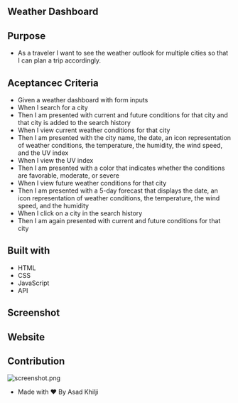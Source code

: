 ## Weather Dashboard

## Purpose

* As a traveler I want to see the weather outlook for multiple cities so that I can plan a trip accordingly.

## Aceptancec Criteria 

* Given a weather dashboard with form inputs
* When I search for a city
* Then I am presented with current and future conditions for that city and that city is added to the search history
* When I view current weather conditions for that city
* Then I am presented with the city name, the date, an icon representation of weather conditions, the temperature, the humidity, the wind speed, and the UV index
* When I view the UV index
* Then I am presented with a color that indicates whether the conditions are favorable, moderate, or severe
* When I view future weather conditions for that city
* Then I am presented with a 5-day forecast that displays the date, an icon representation of weather conditions, the temperature, the wind speed, and the humidity
* When I click on a city in the search history
* Then I am again presented with current and future conditions for that city

## Built with

* HTML
* CSS
* JavaScript
* API

## Screenshot

## Website

## Contribution

![screenshot.png]()

* Made with ❤️ By Asad Khilji
